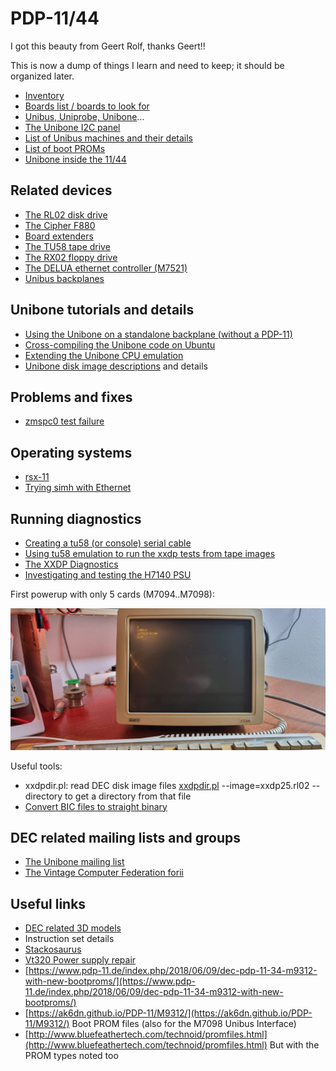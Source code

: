 # PDP-11/44

I got this beauty from Geert Rolf, thanks Geert!!

This is now a dump of things I learn and need to keep; it should be organized later.

- [Inventory](pdp-11-inventory/index.md)
- [Boards list / boards to look for](unibus-board-list/index.md)
- [Unibus, Uniprobe, Unibone](unibus-uniprobe-and-unibone-tales/index.md)…
-   [The Unibone I2C panel](unibone-i2c-panel/index.md)
- [List of Unibus machines and their details](pdp-11-unibus-processors/index.md)
- [List of boot PROMs](pdp11-boot-proms/index.md)
- [Unibone inside the 11/44](unibone-inside-the-pdp-1144/index.md)

## Related devices

- [The RL02 disk drive](rl02/index.md)
- [The Cipher F880](cipherf890/index.md)
- [Board extenders](douglas-extenders/index.md)
- [The TU58 tape drive](the-tu58-tape-unit/index.md)
- [The RX02 floppy drive](the-rx02-floppy-drive-and-the-m8256-rv211-controller/index.md)
- [The DELUA ethernet controller (M7521)](the-delua-ethernet-controller-m7521/index.md)
- [Unibus backplanes](the-dd11-dk-backplane/index.md)

## Unibone tutorials and details

- [Using the Unibone on a standalone backplane (without a PDP-11)](using-the-unibone-as-a-stand-alone-machine/index.md)
- [Cross-compiling the Unibone code on Ubuntu](unibone-crosscompile/index.md)
- [Extending the Unibone CPU emulation](extending-the-unibone-cpu-emulation/index.md)
- [Unibone disk image descriptions](unibone-disk-image-details/index.md) and details

## Problems and fixes

- [zmspc0 test failure](zmspc0-test-failure/index.md)

## Operating systems

- [rsx-11](rsx-11/index.md)
- [Trying simh with Ethernet](getting-simh-to-run-with-an-ethernet-connection/index.md)

## Running diagnostics

- [Creating a tu58 (or console) serial cable](pdp11-m7090-console-cable-tu58-cable/index.md)
- [Using tu58 emulation to run the xxdp tests from tape images](running-the-xxdp-tests-using-tu58/index.md)
- [The XXDP Diagnostics](xxdp-diagnostics-information/index.md)
- [Investigating and testing the H7140 PSU](investigating-and-testing-the-psu-h7140/index.md)

First powerup with only 5 cards (M7094..M7098):

![](image-20230329-200202.png)

Useful tools:

- xxdpdir.pl: read DEC disk image files
  [xxdpdir.pl](http://xxdpdir.pl) --image=xxdp25.rl02 --directory to get a directory from that file
- [Convert BIC files to straight binary](convert-bic-files-to-straight-binary-files/index.md)

## DEC related mailing lists and groups

- [The Unibone mailing list](https://groups.google.com/g/unibone)
- [The Vintage Computer Federation forii](https://forum.vcfed.org/index.php?forums/dec/)

## Useful links

- [DEC related 3D models](https://so-much-stuff.com/pdp8/cad/3d.php)
- Instruction set details
-   [Stackosaurus](http://stackosaurus.com/pdp11.html)
- [Vt320 Power supply repair](https://forum.vcfed.org/index.php?threads/vt320-modern-replacement-power-supply.1238917/#post-1260807)
- [https://www.pdp-11.de/index.php/2018/06/09/dec-pdp-11-34-m9312-with-new-bootproms/](https://www.pdp-11.de/index.php/2018/06/09/dec-pdp-11-34-m9312-with-new-bootproms/)
- [https://ak6dn.github.io/PDP-11/M9312/](https://ak6dn.github.io/PDP-11/M9312/) Boot PROM files (also for the M7098 Unibus Interface)
- [http://www.bluefeathertech.com/technoid/promfiles.html](http://www.bluefeathertech.com/technoid/promfiles.html) But with the PROM types noted too
